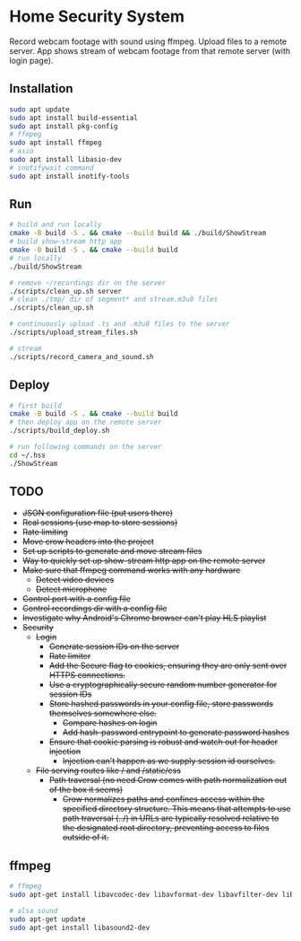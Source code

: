 # Home Security System
Record webcam footage with sound using ffmpeg.
Upload files to a remote server.
App shows stream of webcam footage from that remote server (with login page).

## Installation
```bash
sudo apt update
sudo apt install build-essential
sudo apt install pkg-config
# ffmpeg
sudo apt install ffmpeg
# asio
sudo apt install libasio-dev
# inotifywait command
sudo apt install inotify-tools
```

## Run
```bash
# build and run locally
cmake -B build -S . && cmake --build build && ./build/ShowStream
# build show-stream http app
cmake -B build -S . && cmake --build build
# run locally
./build/ShowStream

# remove ~/recordings dir on the server
./scripts/clean_up.sh server
# clean ./tmp/ dir of segment* and stream.m3u8 files
./scripts/clean_up.sh

# continuously upload .ts and .m3u8 files to the server
./scripts/upload_stream_files.sh

# stream
./scripts/record_camera_and_sound.sh
```

## Deploy
```bash
# first build
cmake -B build -S . && cmake --build build
# then deploy app on the remote server
./scripts/build_deploy.sh

# run following commands on the server
cd ~/.hss
./ShowStream
```

## TODO
- ~~JSON configuration file (put users there)~~
- ~~Real sessions (use map to store sessions)~~
- ~~Rate limiting~~
- ~~Move crow headers into the project~~
- ~~Set up scripts to generate and move stream files~~
- ~~Way to quickly set up show-stream http app on the remote server~~
- ~~Make sure that ffmpeg command works with any hardware~~
    - ~~Detect video devices~~
    - ~~Detect microphone~~
- ~~Control port with a config file~~
- ~~Control recordings dir with a config file~~
- ~~Investigate why Android's Chrome browser can't play HLS playlist~~
- ~~Security~~
    - ~~Login~~
        - ~~Generate session IDs on the server~~
        - ~~Rate limiter~~
        - ~~Add the Secure flag to cookies, ensuring they are only sent over HTTPS connections.~~
        - ~~Use a cryptographically secure random number generator for session IDs~~
        - ~~Store hashed passwords in your config file, store passwords themselves somewhere else.~~
            - ~~Compare hashes on login~~
            - ~~Add hash-password entrypoint to generate password hashes~~
        - ~~Ensure that cookie parsing is robust and watch out for header injection~~
            - ~~Injection can't happen as we supply session id ourselves.~~
    - ~~File serving routes like / and /static/css~~
        - ~~Path traversal (no need Crow comes with path normalization out of the box it seems)~~
            - ~~Crow normalizes paths and confines access within the specified directory structure. This means that attempts to use path traversal (../) in URLs are typically resolved relative to the designated root directory, preventing access to files outside of it.~~

## ffmpeg
```bash
# ffmpeg
sudo apt-get install libavcodec-dev libavformat-dev libavfilter-dev libavdevice-dev libavutil-dev libswscale-dev libswresample-dev

# alsa sound
sudo apt-get update
sudo apt-get install libasound2-dev
```
